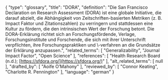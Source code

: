 {
    "type": "glossary",
    "title": "DORA",
    "definition": "Die San Francisco Declaration on Research Assessment (DORA) ist eine globale Initiative, die darauf abzielt, die Abhängigkeit von Zeitschriften-basierten Metriken (z. B. Impact Faktor und Zitationszahlen) zu verringern und stattdessen eine Kultur zu fördern, die den intrinsischen Wert der Forschung betont. Die DORA-Erklärung richtet sich an Forschungsfördende, Verlage, Forschungsinstitute und Forschende, die sich mit ihrer Unterschrift verpflichten, ihre Forschungspraktiken und \\-verfahren an die Grundsätze der Erklärung anzupassen.",
    "related_terms": [
        "Generalizability",
        "Journal Impact Factor",
        "Open Science"
    ],
    "references": [
        "Health Research Board (n.d.); [https://sfdora.org/](https://sfdora.org/)"
    ],
    "alt_related_terms": [
        null
    ],
    "drafted_by": [
        "Aoife O’Mahony"
    ],
    "reviewed_by": [
        "Connor Keating",
        "Charlotte R. Pennington"
    ],
    "language": "german"
}